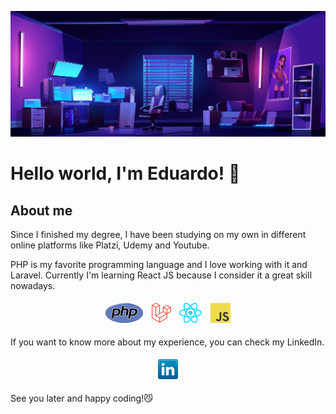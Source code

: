 ![](./img/desk-image.jpg)

# Hello world, I'm Eduardo! 👋 

## About me

Since I finished my degree, I have been studying on my own in different online platforms like Platzi, Udemy and Youtube.

PHP is my favorite programming language and I love working with it and Laravel. Currently I'm learning React JS because I consider it a great skill nowadays.

<p align='center'>
    <img style='margin: 5px;' src='./img/php.png' />
    <img style='margin: 5px;' src='./img/laravel.png' />
    <img style='margin: 5px;' src='./img/react.png' />
    <img style='margin: 5px;' src='./img/javascript.png' />
</p>

If you want to know more about my experience, you can check my LinkedIn.

<p align='center'>
    <a href='https://www.linkedin.com/in/evenegas06/'>
        <img style='margin: 5px;' src='./img/linkedin.png' />
    </a>
</p>

See you later and happy coding!😼